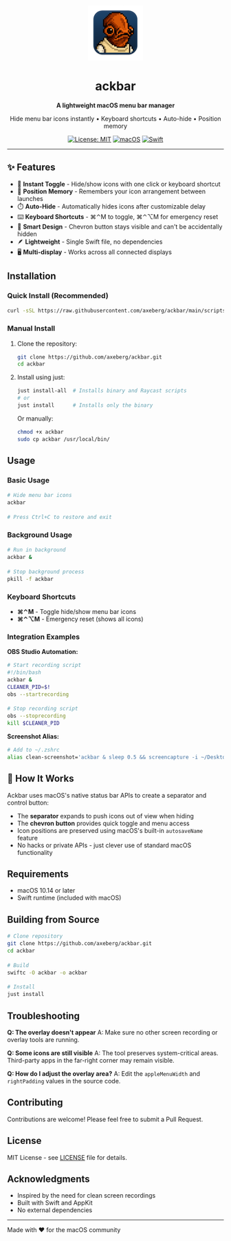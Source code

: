 <div align="center">
  <img src="img/ackbar.png" alt="Ackbar Icon" width="128" height="128">
  
  # ackbar
  
  **A lightweight macOS menu bar manager**
  
  Hide menu bar icons instantly • Keyboard shortcuts • Auto-hide • Position memory
  
  [![License: MIT](https://img.shields.io/badge/License-MIT-yellow.svg)](https://opensource.org/licenses/MIT)
  [![macOS](https://img.shields.io/badge/macOS-10.14+-blue.svg)](https://www.apple.com/macos/)
  [![Swift](https://img.shields.io/badge/Swift-5.0+-orange.svg)](https://swift.org/)
</div>

---

## ✨ Features

- 🚀 **Instant Toggle** - Hide/show icons with one click or keyboard shortcut
- 💾 **Position Memory** - Remembers your icon arrangement between launches
- ⏱️ **Auto-Hide** - Automatically hides icons after customizable delay
- ⌨️ **Keyboard Shortcuts** - ⌘⌃M to toggle, ⌘⌃⌥M for emergency reset
- 🎯 **Smart Design** - Chevron button stays visible and can't be accidentally hidden
- 🪶 **Lightweight** - Single Swift file, no dependencies
- 🖥️ **Multi-display** - Works across all connected displays

## Installation

### Quick Install (Recommended)

```bash
curl -sSL https://raw.githubusercontent.com/axeberg/ackbar/main/scripts/install.sh | bash
```

### Manual Install

1. Clone the repository:
   ```bash
   git clone https://github.com/axeberg/ackbar.git
   cd ackbar
   ```

2. Install using just:
   ```bash
   just install-all  # Installs binary and Raycast scripts
   # or
   just install      # Installs only the binary
   ```

   Or manually:
   ```bash
   chmod +x ackbar
   sudo cp ackbar /usr/local/bin/
   ```

## Usage

### Basic Usage

```bash
# Hide menu bar icons
ackbar

# Press Ctrl+C to restore and exit
```

### Background Usage

```bash
# Run in background
ackbar &

# Stop background process
pkill -f ackbar
```

### Keyboard Shortcuts

- **⌘⌃M** - Toggle hide/show menu bar icons
- **⌘⌃⌥M** - Emergency reset (shows all icons)

### Integration Examples

**OBS Studio Automation:**
```bash
# Start recording script
#!/bin/bash
ackbar &
CLEANER_PID=$!
obs --startrecording

# Stop recording script
obs --stoprecording
kill $CLEANER_PID
```

**Screenshot Alias:**
```bash
# Add to ~/.zshrc
alias clean-screenshot='ackbar & sleep 0.5 && screencapture -i ~/Desktop/screenshot.png; pkill -f ackbar'
```

## 🔧 How It Works

Ackbar uses macOS's native status bar APIs to create a separator and control button:
- The **separator** expands to push icons out of view when hiding
- The **chevron button** provides quick toggle and menu access
- Icon positions are preserved using macOS's built-in `autosaveName` feature
- No hacks or private APIs - just clever use of standard macOS functionality

## Requirements

- macOS 10.14 or later
- Swift runtime (included with macOS)

## Building from Source

```bash
# Clone repository
git clone https://github.com/axeberg/ackbar.git
cd ackbar

# Build
swiftc -O ackbar -o ackbar

# Install
just install
```

## Troubleshooting

**Q: The overlay doesn't appear**
A: Make sure no other screen recording or overlay tools are running.

**Q: Some icons are still visible**
A: The tool preserves system-critical areas. Third-party apps in the far-right corner may remain visible.

**Q: How do I adjust the overlay area?**
A: Edit the `appleMenuWidth` and `rightPadding` values in the source code.

## Contributing

Contributions are welcome! Please feel free to submit a Pull Request.

## License

MIT License - see [LICENSE](LICENSE) file for details.

## Acknowledgments

- Inspired by the need for clean screen recordings
- Built with Swift and AppKit
- No external dependencies

---

Made with ❤️ for the macOS community
